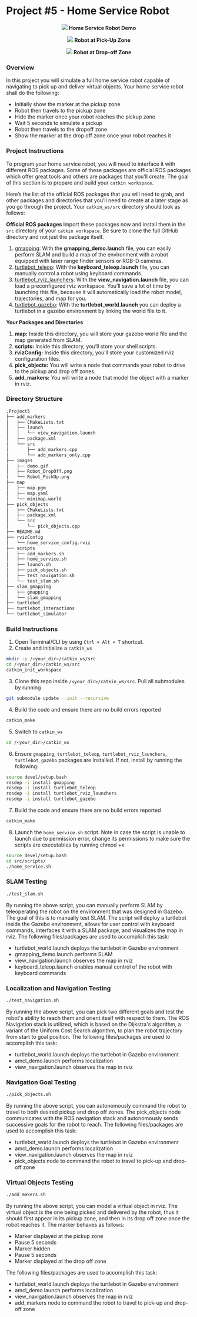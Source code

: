 # Project #5 - Home Service Robot
<p align="center">
  <img src="images/demo.gif"/>
  <b>Home Service Robot Demo</b>
</p>

<p align="center">
  <img src="images/Robot_PickUp.png"/>
  <b>Robot at Pick-Up Zone</b>
</p>

<p align="center">
  <img src="images/Robot_DropOff.png"/>
  <b>Robot at Drop-off Zone</b>
</p>

### Overview
In this project you will simulate a full home service robot capable of navigating to pick up and deliver virtual objects. Your home service robot shall do the following:
- Initially show the marker at the pickup zone
- Robot then travels to the pickup zone
- Hide the marker once your robot reaches the pickup zone
- Wait 5 seconds to simulate a pickup
- Robot then travels to the dropoff zone
- Show the marker at the drop off zone once your robot reaches it

### Project Instructions
To program your home service robot, you will need to interface it with different ROS packages. Some of these packages are official ROS packages which offer great tools and others are packages that you’ll create. The goal of this section is to prepare and build your `catkin workspace`.

Here’s the list of the official ROS packages that you will need to grab, and other packages and directories that you’ll need to create at a later stage as you go through the project. Your `catkin_ws/src` directory should look as follows:

<b>Official ROS packages</b>
Import these packages now and install them in the `src` directory of your `catkin workspace`. Be sure to clone the full GitHub directory and not just the package itself.

1. [gmapping](https://wiki.ros.org/gmapping): With the <b>gmapping_demo.launch</b> file, you can easily perform SLAM and build a map of the environment with a robot equipped with laser range finder sensors or RGB-D cameras.
2. [turtlebot_teleop](https://wiki.ros.org/turtlebot_teleop): With the <b>keyboard_teleop.launch</b> file, you can manually control a robot using keyboard commands.
3. [turtlebot_rviz_launchers](https://wiki.ros.org/turtlebot_rviz_launchers): With the <b>view_navigation.launch</b> file, you can load a preconfigured rviz workspace. You’ll save a lot of time by launching this file, because it will automatically load the robot model, trajectories, and map for you.
4. [turtlebot_gazebo](https://wiki.ros.org/turtlebot_gazebo): With the <b>turtlebot_world.launch</b> you can deploy a turtlebot in a gazebo environment by linking the world file to it.

<b>Your Packages and Directories</b>

1. <b>map:</b> Inside this directory, you will store your gazebo world file and the map generated from SLAM.
2. <b>scripts:</b> Inside this directory, you’ll store your shell scripts.
3. <b>rvizConfig:</b> Inside this directory, you’ll store your customized rviz configuration files.
4. <b>pick_objects:</b> You will write a node that commands your robot to drive to the pickup and drop off zones.
5. <b>add_markers:</b> You will write a node that model the object with a marker in rviz.

### Directory Structure
```bash
.Project5
├── add_markers
│   ├── CMakeLists.txt
│   ├── launch
│   │   └── view_navigation.launch
│   ├── package.xml
│   └── src
│       ├── add_markers.cpp
│       └── add_markers_only.cpp
├── images
│   ├── demo.gif
│   ├── Robot_DropOff.png
│   └── Robot_PickUp.png
├── map
│   ├── map.pgm
│   ├── map.yaml
│   └── minimap.world
├── pick_objects
│   ├── CMakeLists.txt
│   ├── package.xml
│   └── src
│       └── pick_objects.cpp
├── README.md
├── rvizConfig
│   └── home_service_config.rviz
├── scripts
│   ├── add_markers.sh
│   ├── home_service.sh
│   ├── launch.sh
│   ├── pick_objects.sh
│   ├── test_navigation.sh
│   └── test_slam.sh
├── slam_gmapping
│   ├── gmapping
│   └── slam_gmapping
├── turtlebot
├── turtlebot_interactions
└── turtlebot_simulator
```

### Build Instructions
1. Open Terminal/CLI by using `Ctrl + Alt + T` shortcut.
2. Create and initialize a `catkin_ws`
```bash
mkdir -p /<your_dir>/catkin_ws/src
cd /<your_dir>/catkin_ws/src
catkin_init_workspace
```
3. Clone this repo inside `/<your_dir>/catkin_ws/src`. Pull all submodules by running
```bash
git submodule update --init --recursive
```
4. Build the code and ensure there are no build errors reported
```bash
catkin_make
```
5. Switch to `catkin_ws`
```bash
cd /<your_dir>/catkin_ws
```
6. Ensure `gmapping`, `turtlebot_teleop`, `turtlebot_rviz_launchers`, `turtlebot_gazebo` packages are installed. If not, install by running the following:
```bash
source devel/setup.bash
rosdep -i install gmapping
rosdep -i install turtlebot_teleop
rosdep -i install turtlebot_rviz_launchers
rosdep -i install turtlebot_gazebo
```
7. Build the code and ensure there are no build errors reported
```bash
catkin_make
```
8. Launch the `home_service.sh` script. Note in case the script is unable to launch due to permission error, change its permissions to make sure the scripts are executables by running chmod +x <script-name>
```bash
source devel/setup.bash
cd src/scripts/
./home_service.sh
```

### SLAM Testing
```bash
./test_slam.sh
```
By running the above script, you can manually perform SLAM by teleoperating the robot on the environment that was designed in Gazebo. The goal of this is to manually test SLAM. The script will deploy a turtlebot inside the Gazebo environment, allows for user control with keyboard commands, interfaces it with a SLAM package, and visualizes the map in rviz. The following files/packages are used to accomplish this task:
- turtlebot_world.launch deploys the turtlebot in Gazebo environment
- gmapping_demo.launch performs SLAM
- view_navigation.launch observes the map in rviz
- keyboard_teleop.launch enables manual control of the robot with keyboard commands

### Localization and Navigation Testing
```bash
./test_navigation.sh
```
By running the above script, you can pick two different goals and test the robot's ability to reach them and orient itself with respect to them. The ROS Navigation stack is utilized, which is based on the Dijkstra's algorithm, a variant of the Uniform Cost Search algorithm, to plan the robot trajectory from start to goal position. The following files/packages are used to accomplish this task:
- turtlebot_world.launch deploys the turtlebot in Gazebo environment
- amcl_demo.launch performs localization
- view_navigation.launch observes the map in rviz

### Navigation Goal Testing
```bash
./pick_objects.sh
```
By running the above script, you can autonomously command the robot to travel to both desired pickup and drop off zones. The pick_objects node communicates with the ROS navigation stack and autonomously sends successive goals for the robot to reach. The following files/packages are used to accomplish this task:
- turtlebot_world.launch deploys the turtlebot in Gazebo environment
- amcl_demo.launch performs localization
- view_navigation.launch observes the map in rviz
- pick_objects node to command the robot to travel to pick-up and drop-off zone

### Virtual Objects Testing
```bash
./add_makers.sh
```
By running the above script, you can model a virtual object in rviz. The virtual object is the one being picked and delivered by the robot, thus it should first appear in its pickup zone, and then in its drop off zone once the robot reaches it. The marker behaves as follows:
- Marker displayed at the pickup zone
- Pause 5 seconds
- Marker hidden
- Pause 5 seconds
- Marker displayed at the drop off zone

The following files/packages are used to accomplish this task:
- turtlebot_world.launch deploys the turtlebot in Gazebo environment
- amcl_demo.launch performs localization
- view_navigation.launch observes the map in rviz
- add_markers node to command the robot to travel to pick-up and drop-off zone